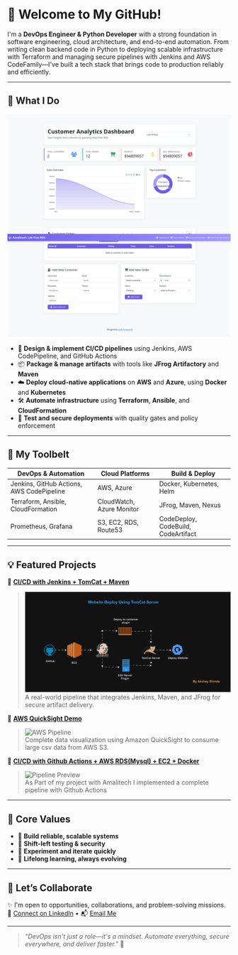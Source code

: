 
# 👋 Welcome to My GitHub!

I'm a **DevOps Engineer & Python Developer** with a strong foundation in software engineering, cloud architecture, and end-to-end automation. From writing clean backend code in Python to deploying scalable infrastructure with Terraform and managing secure pipelines with Jenkins and AWS CodeFamily—I've built a tech stack that brings code to production reliably and efficiently.

---

## 🚀 What I Do

![DevOps Banner](/media/dashboard.png) 

- 🧠 **Design & implement CI/CD pipelines** using Jenkins, AWS CodePipeline, and GitHub Actions  
- 📦 **Package & manage artifacts** with tools like **JFrog Artifactory** and **Maven**  
- ☁️ **Deploy cloud-native applications** on **AWS** and **Azure**, using **Docker** and **Kubernetes**  
- 🛠️ **Automate infrastructure** using **Terraform**, **Ansible**, and **CloudFormation**  
- 🧪 **Test and secure deployments** with quality gates and policy enforcement

---

## 🧰 My Toolbelt

| DevOps & Automation | Cloud Platforms | Build & Deploy |
|---------------------|-----------------|----------------|
| Jenkins, GitHub Actions, AWS CodePipeline | AWS, Azure | Docker, Kubernetes, Helm |
| Terraform, Ansible, CloudFormation | CloudWatch, Azure Monitor | JFrog, Maven, Nexus |
| Prometheus, Grafana | S3, EC2, RDS, Route53 | CodeDeploy, CodeBuild, CodeArtifact |

---

## 💡 Featured Projects

🔹 **[CI/CD with Jenkins + TomCat + Maven](https://github.com/guderian120/maven_tomcat_deployment)**  
> ![Pipeline Preview](./media/maven_tomcat.gif)  
> A real-world pipeline that integrates Jenkins, Maven, and JFrog for secure artifact delivery.


🔹 **[AWS QuickSight Demo](https://github.com/guderian120/Amazon_QuickSight)**  
> ![AWS Pipeline](./media/quick_sight_v1.gif)  
> Complete data visualization using Amazon QuickSight to consume large csv data from AWS S3.

🔹 **[CI/CD with Github Actions + AWS RDS(Mysql) + EC2 + Docker](https://github.com/guderian120/Django_RDS_Project)**  
> ![Pipeline Preview](./media/github_actions.gif)  
> As Part of my project with Amalitech I implemented a complete pipeline with Github Actions
---

## 🧭 Core Values

- 🧩 **Build reliable, scalable systems**
- 🚦 **Shift-left testing & security**
- 🧪 **Experiment and iterate quickly**
- 🧠 **Lifelong learning, always evolving**

---

## 🤝 Let’s Collaborate

✨ I'm open to opportunities, collaborations, and problem-solving missions.  
🔗 [Connect on LinkedIn](http://linkedin.com/in/andy-amponsah-bb72671b5) • 📬 [Email Me](mailto:andy.amponsah@amalitechtraining.org)

---

> _"DevOps isn't just a role—it's a mindset. Automate everything, secure everywhere, and deliver faster."_ 🚀


<!---
guderian120/guderian120 is a ✨ special ✨ repository because its `README.md` (this file) appears on your GitHub profile.
You can click the Preview link to take a look at your changes.
--->

